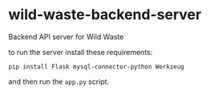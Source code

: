 # wild-waste-backend-server
Backend API server for Wild Waste

to run the server install these requirements:
```
pip install Flask mysql-connector-python Werkzeug
```

and then run the `app.py` script.
